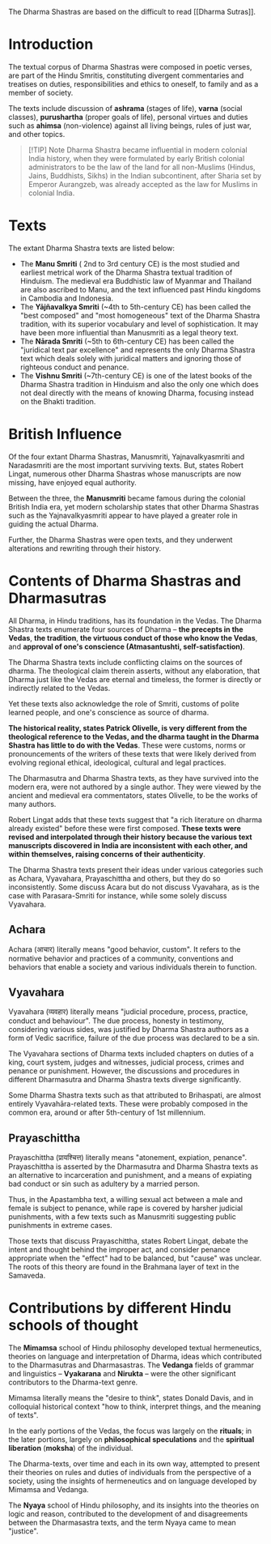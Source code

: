 The Dharma Shastras are based on the difficult to read [[Dharma Sutras]].
# Introduction
The textual corpus of Dharma Shastras were composed in poetic verses, are part of the Hindu Smritis, constituting divergent commentaries and treatises on duties, responsibilities and ethics to oneself, to family and as a member of society.

The texts include discussion of **ashrama** (stages of life), **varna** (social classes), **purushartha** (proper goals of life), personal virtues and duties such as **ahimsa** (non-violence) against all living beings, rules of just war, and other topics.

> [!TIP] Note
> Dharma Shastra became influential in modern colonial India history, when they were formulated by early British colonial administrators to be the law of the land for all non-Muslims (Hindus, Jains, Buddhists, Sikhs) in the Indian subcontinent, after Sharia set by Emperor Aurangzeb, was already accepted as the law for Muslims in colonial India.
# Texts
The extant Dharma Shastra texts are listed below:

- The **Manu Smriti** ( 2nd to 3rd century CE) is the most studied and earliest metrical work of the Dharma Shastra textual tradition of Hinduism. The medieval era Buddhistic law of Myanmar and Thailand are also ascribed to Manu, and the text influenced past Hindu kingdoms in Cambodia and Indonesia.
- The **Yājñavalkya Smriti** (~4th to 5th-century CE) has been called the "best composed" and "most homogeneous" text of the Dharma Shastra tradition, with its superior vocabulary and level of sophistication. It may have been more influential than Manusmriti as a legal theory text.
- The **Nārada Smriti** (~5th to 6th-century CE) has been called the "juridical text par excellence" and represents the only Dharma Shastra text which deals solely with juridical matters and ignoring those of righteous conduct and penance.
- The **Vishnu Smriti** (~7th-century CE) is one of the latest books of the Dharma Shastra tradition in Hinduism and also the only one which does not deal directly with the means of knowing Dharma, focusing instead on the Bhakti tradition.
# British Influence
Of the four extant Dharma Shastras, Manusmriti, Yajnavalkyasmriti and Naradasmriti are the most important surviving texts. But, states Robert Lingat, numerous other Dharma Shastras whose manuscripts are now missing, have enjoyed equal authority.

Between the three, the **Manusmriti** became famous during the colonial British India era, yet modern scholarship states that other Dharma Shastras such as the Yajnavalkyasmriti appear to have played a greater role in guiding the actual Dharma.

Further, the Dharma Shastras were open texts, and they underwent alterations and rewriting through their history.
# Contents of Dharma Shastras and Dharmasutras
All Dharma, in Hindu traditions, has its foundation in the Vedas. The Dharma Shastra texts enumerate four sources of Dharma – **the precepts in the Vedas**, **the tradition**, **the virtuous conduct of those who know the Vedas**, and **approval of one's conscience (Atmasantushti, self-satisfaction)**.

The Dharma Shastra texts include conflicting claims on the sources of dharma. The theological claim therein asserts, without any elaboration, that Dharma just like the Vedas are eternal and timeless, the former is directly or indirectly related to the Vedas. 

Yet these texts also acknowledge the role of Smriti, customs of polite learned people, and one's conscience as source of dharma.

**The historical reality, states Patrick Olivelle, is very different from the theological reference to the Vedas, and the dharma taught in the Dharma Shastra has little to do with the Vedas**. These were customs, norms or pronouncements of the writers of these texts that were likely derived from evolving regional ethical, ideological, cultural and legal practices.

The Dharmasutra and Dharma Shastra texts, as they have survived into the modern era, were not authored by a single author. They were viewed by the ancient and medieval era commentators, states Olivelle, to be the works of many authors.

Robert Lingat adds that these texts suggest that "a rich literature on dharma already existed" before these were first composed. **These texts were revised and interpolated through their history because the various text manuscripts discovered in India are inconsistent with each other, and within themselves, raising concerns of their authenticity**.

The Dharma Shastra texts present their ideas under various categories such as Achara, Vyavahara, Prayaschittha and others, but they do so inconsistently. Some discuss Acara but do not discuss Vyavahara, as is the case with Parasara-Smriti for instance, while some solely discuss Vyavahara.
## Achara
Achara (आचार) literally means "good behavior, custom". It refers to the normative behavior and practices of a community, conventions and behaviors that enable a society and various individuals therein to function.
## Vyavahara
Vyavahara (व्यवहार) literally means "judicial procedure, process, practice, conduct and behaviour". The due process, honesty in testimony, considering various sides, was justified by Dharma Shastra authors as a form of Vedic sacrifice, failure of the due process was declared to be a sin.

The Vyavahara sections of Dharma texts included chapters on duties of a king, court system, judges and witnesses, judicial process, crimes and penance or punishment. However, the discussions and procedures in different Dharmasutra and Dharma Shastra texts diverge significantly.

Some Dharma Shastra texts such as that attributed to Brihaspati, are almost entirely Vyavahāra-related texts. These were probably composed in the common era, around or after 5th-century of 1st millennium.
## Prayaschittha
Prayaschittha (प्रायश्चित्त) literally means "atonement, expiation, penance". Prayaschittha is asserted by the Dharmasutra and Dharma Shastra texts as an alternative to incarceration and punishment, and a means of expiating bad conduct or sin such as adultery by a married person. 

Thus, in the Apastambha text, a willing sexual act between a male and female is subject to penance, while rape is covered by harsher judicial punishments, with a few texts such as Manusmriti suggesting public punishments in extreme cases.

Those texts that discuss Prayaschittha, states Robert Lingat, debate the intent and thought behind the improper act, and consider penance appropriate when the "effect" had to be balanced, but "cause" was unclear. The roots of this theory are found in the Brahmana layer of text in the Samaveda.
# Contributions by different Hindu schools of thought
The **Mimamsa** school of Hindu philosophy developed textual hermeneutics, theories on language and interpretation of Dharma, ideas which contributed to the Dharmasutras and Dharmasastras. The **Vedanga** fields of grammar and linguistics – **Vyakarana** and **Nirukta** – were the other significant contributors to the Dharma-text genre.

Mimamsa literally means the "desire to think", states Donald Davis, and in colloquial historical context "how to think, interpret things, and the meaning of texts".

In the early portions of the Vedas, the focus was largely on the **rituals**; in the later portions, largely on **philosophical speculations** and the **spiritual liberation** (**moksha**) of the individual. 

The Dharma-texts, over time and each in its own way, attempted to present their theories on rules and duties of individuals from the perspective of a society, using the insights of hermeneutics and on language developed by Mimamsa and Vedanga.

The **Nyaya** school of Hindu philosophy, and its insights into the theories on logic and reason, contributed to the development of and disagreements between the Dharmasastra texts, and the term Nyaya came to mean "justice".